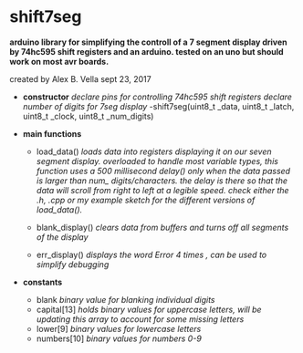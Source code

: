 # shift7seg
**arduino library for simplifying the controll of a 7 segment display driven by 74hc595 shift registers and an arduino.
tested on an uno but should work on most avr boards.**

created by Alex B. Vella sept 23, 2017

- **constructor**
	*declare pins for controlling 74hc595 shift registers
	 declare number of digits for 7seg display*
  -shift7seg(uint8_t _data, uint8_t _latch, uint8_t _clock, uint8_t _num_digits) 

- **main functions**
  - load_data() *loads data into registers displaying it on our seven segment display. overloaded to handle 
                 most variable types, this function uses a 500 millisecond delay() only when the data passed
                 is larger than num_ digits/characters. the delay is there so that the data will scroll from right
                 to left at a legible speed. check either the .h, .cpp or my example sketch for the different 
                 versions of load_data().*
                
  - blank_display() *clears data from buffers and turns off all segments of the display*
                
  - err_display() *displays the word Error 4 times , can be used to simplify debugging*
               
- **constants** 
  - blank *binary value for blanking individual digits*
  - capital[13] *holds binary values for uppercase letters, will be updating this array to account for some missing letters*
  - lower[9] *binary values for lowercase letters*
  - numbers[10] *binary values for numbers 0-9*
